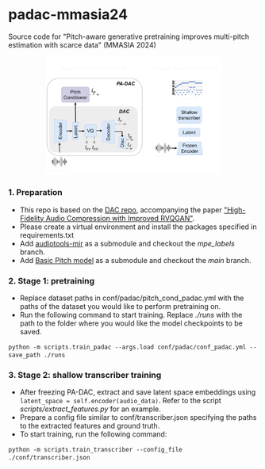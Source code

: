# padac-mmasia24
Source code for "Pitch-aware generative pretraining improves multi-pitch estimation with scarce data" (MMASIA 2024)

<p align="center">
<img src="./plots/framework.png"width=70%></p>

### 1. Preparation
- This repo is based on the [DAC repo](https://github.com/descriptinc/descript-audio-codec), accompanying the paper ["High-Fidelity Audio Compression with Improved RVQGAN"](https://arxiv.org/pdf/2306.06546).
- Please create a virtual environment and install the packages specified in requirements.txt 
- Add [audiotools-mir](https://github.com/marypilataki/audiotools-mir) as a submodule and checkout the *mpe_labels* branch.
- Add [Basic Pitch model](https://github.com/spotify/basic-pitch) as a submodule and checkout the *main* branch.

### 2. Stage 1: pretraining
- Replace dataset paths in conf/padac/pitch_cond_padac.yml with the paths of the dataset you would like to perform pretraining on.
- Run the following command to start training. Replace *./runs* with the path to the folder where you would like the model checkpoints to be saved.
```
python -m scripts.train_padac --args.load conf/padac/conf_padac.yml --save_path ./runs
```

### 3. Stage 2: shallow transcriber training
- After freezing PA-DAC, extract and save latent space embeddings using ```latent_space = self.encoder(audio_data)```. Refer to the script *scripts/extract_features.py* for an example.
- Prepare a config file similar to conf/transcriber.json specifying the paths to the extracted features and ground truth.
- To start training, run the following command:
```
python -m scripts.train_transcriber --config_file ./conf/transcriber.json
```


